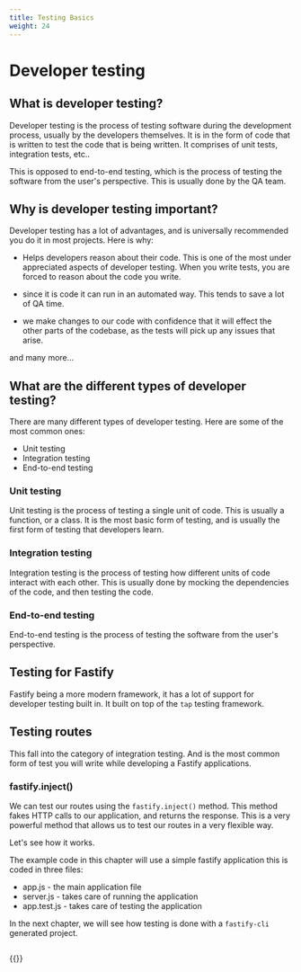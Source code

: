 ```yaml
---
title: Testing Basics
weight: 24
---
```


# Developer testing

## What is developer testing?

Developer testing is the process of testing software during the development process,
usually by the developers themselves. It is in the form of code that is written to
test the code that is being written. It comprises of unit tests, integration tests,
etc..


This is opposed to end-to-end testing, which is the process of testing the software
from the user's perspective. This is usually done by the QA team.

## Why is developer testing important?

Developer testing has a lot of advantages, and is universally recommended you do it in
most projects. Here is why:

- Helps developers reason about their code. This is one of the most under appreciated
  aspects of developer testing. When you write tests, you are forced to reason about
  the code you write.

- since it is code it can run in an automated way. This tends to save a lot of QA
  time.

- we make changes to our code with confidence that it will effect the other parts of
  the codebase, as the tests will pick up any issues that arise.

and many more...

## What are the different types of developer testing?

There are many different types of developer testing. Here are some of the most common
ones:

- Unit testing
- Integration testing
- End-to-end testing

### Unit testing

Unit testing is the process of testing a single unit of code. This is usually a
function, or a class. It is the most basic form of testing, and is usually the first
form of testing that developers learn.

### Integration testing

Integration testing is the process of testing how different units of code interact
with each other. This is usually done by mocking the dependencies of the code, and
then testing the code.

### End-to-end testing

End-to-end testing is the process of testing the software from the user's perspective.

## Testing for Fastify

Fastify being a more modern framework, it has a lot of support for developer testing 
built in. It built on top of the `tap` testing framework.


## Testing routes

This fall into the category of integration testing. And is the most common form of
test you will write while developing a Fastify applications.

### fastify.inject()

We can test our routes using the `fastify.inject()` method. This method fakes HTTP 
calls to our application, and returns the response. This is a very powerful method
that allows us to test our routes in a very flexible way.

Let's see how it works.

The example code in this chapter will use a simple fastify application this is 
coded in three files:

- app.js - the main application file
- server.js - takes care of running the application
- app.test.js - takes care of testing the application

In the next chapter, we will see how testing is done with a `fastify-cli` generated
project.

```js
```


{{<pagebottomnav>}}